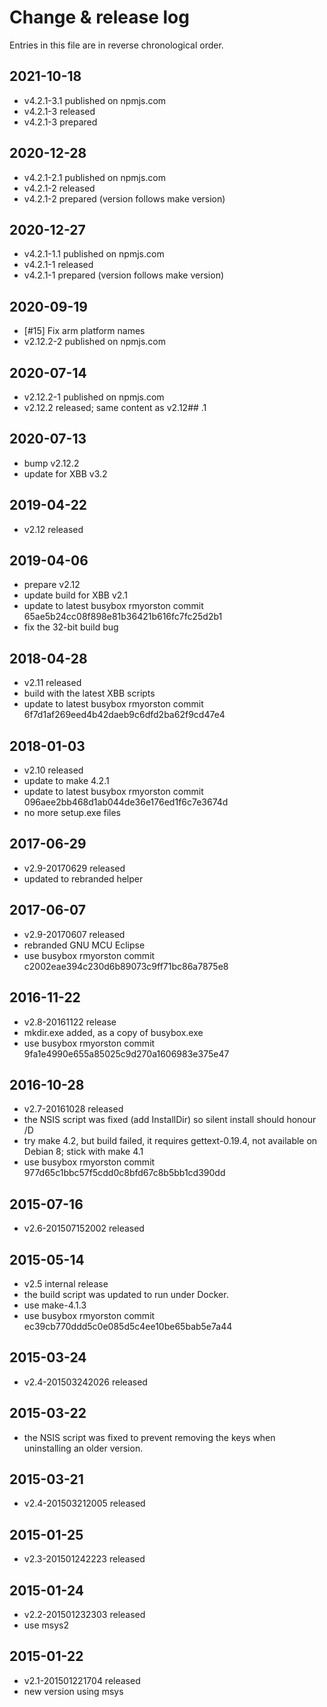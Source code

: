 
# Change & release log

Entries in this file are in reverse chronological order.

## 2021-10-18

- v4.2.1-3.1 published on npmjs.com
- v4.2.1-3 released
- v4.2.1-3 prepared

## 2020-12-28

- v4.2.1-2.1 published on npmjs.com
- v4.2.1-2 released
- v4.2.1-2 prepared (version follows make version)

## 2020-12-27

- v4.2.1-1.1 published on npmjs.com
- v4.2.1-1 released
- v4.2.1-1 prepared (version follows make version)

## 2020-09-19

- [#15] Fix arm platform names
- v2.12.2-2 published on npmjs.com 

## 2020-07-14

- v2.12.2-1 published on npmjs.com 
- v2.12.2 released; same content as v2.12## .1

## 2020-07-13

- bump v2.12.2
- update for XBB v3.2

## 2019-04-22

- v2.12 released

## 2019-04-06

- prepare v2.12
- update build for XBB v2.1
- update to latest busybox rmyorston commit 65ae5b24cc08f898e81b36421b616fc7fc25d2b1
- fix the 32-bit build bug

## 2018-04-28

- v2.11 released
- build with the latest XBB scripts
- update to latest busybox rmyorston commit 6f7d1af269eed4b42daeb9c6dfd2ba62f9cd47e4

## 2018-01-03

- v2.10 released
- update to make 4.2.1
- update to latest busybox rmyorston commit 096aee2bb468d1ab044de36e176ed1f6c7e3674d
- no more setup.exe files

## 2017-06-29

- v2.9-20170629 released
- updated to rebranded helper

## 2017-06-07

- v2.9-20170607 released
- rebranded GNU MCU Eclipse
- use busybox rmyorston commit c2002eae394c230d6b89073c9ff71bc86a7875e8

## 2016-11-22

- v2.8-20161122 release
- mkdir.exe added, as a copy of busybox.exe
- use busybox rmyorston commit 9fa1e4990e655a85025c9d270a1606983e375e47

## 2016-10-28

- v2.7-20161028 released
- the NSIS script was fixed (add InstallDir) so silent install should honour /D
- try make 4.2, but build failed, it requires gettext-0.19.4, not available on Debian 8; stick with make 4.1
- use busybox rmyorston commit 977d65c1bbc57f5cdd0c8bfd67c8b5bb1cd390dd

## 2015-07-16

- v2.6-201507152002 released

## 2015-05-14

- v2.5 internal release
- the build script was updated to run under Docker.
- use make-4.1.3
- use busybox rmyorston commit ec39cb770ddd5c0e085d5c4ee10be65bab5e7a44

## 2015-03-24

- v2.4-201503242026 released

## 2015-03-22

- the NSIS script was fixed to prevent removing the keys when
uninstalling an older version.

## 2015-03-21

- v2.4-201503212005 released

## 2015-01-25

- v2.3-201501242223 released

## 2015-01-24

- v2.2-201501232303 released
- use msys2

## 2015-01-22

- v2.1-201501221704 released
- new version using msys
